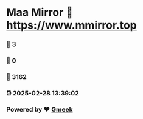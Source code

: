 # Maa Mirror :link: https://www.mmirror.top 
### :page_facing_up: [3](https://www.mmirror.top/tag.html) 
### :speech_balloon: 0 
### :hibiscus: 3162 
### :alarm_clock: 2025-02-28 13:39:02 
### Powered by :heart: [Gmeek](https://github.com/Meekdai/Gmeek)
